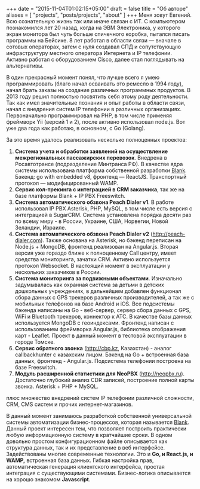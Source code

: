 +++
date = "2015-11-04T01:02:15+05:00"
draft = false
title = "Об авторе"
aliases = [
	"projects",
	"posts/projects",
	"about"
]
+++
Меня зовут Евгений. Всю сознательную жизнь так или иначе связан с ИТ. С компьютером познакомился лет 20 назад, когда на ЭВМ Электроника, у которого экран монитора был чуть больше спичечного коробка, пытался писать программы на Бейсике. 8 лет работал в области связи&nbsp;&mdash; вначале в сотовых операторах, затем с нуля создавал СПД и сопутствующую инфраструктуру местного оператора Интернета и IP телефонии. Активно работал с оборудованием Cisco, далее стал поглядывать на альтернативы.

В один прекрасный момент понял, что лучше всего я умею программировать (благо начал осваивать это ремесло в 1994 году), начал брать заказы на создание различных программных продуктов. В 2013 году решил полностью посвятить себя этому роду деятельности. Так как имел значительные познания и опыт работы в области связи, начал с внедрения систем IP телефонии в различных организациях. Первоначально программировал на PHP, в том числе применяя фреймворк Yii (версий 1 и 2), после активно использовал node.js. Вот уже два года как работаю, в основном, c Go (Golang).

За это время удалось реализовать несколько полноценных проектов:

1. **Система учета и обработки заявлений на осуществление межрегиональных пассажирских перевозок**. Внедрена в Росавтотрансе (подразделение Минтранса РФ). В качестве ядра системы использована платформа собственной разработки [Blank](http://getblank.net). Бэкенд: go with embedded v8, фронтенд&nbsp;&mdash; ReactJS. Транспортный протокол&nbsp;&mdash; модифицированный WAMP.
2. **Сервис кол-трекинга с интеграцией в CRM заказчика**, так же на базе платформы Blank + IP PBX Freeswitch.
3. **Система автоматического обзвона Peach Dialer v1**. В работе использовал IP PBX Asterisk, PHP, MySQL, в том числе есть версия с интеграцией в SugarCRM. Система установлена порядка десяти раз по всему миру - в России, Украине, США, Норвегии, Новой Зеландии, Израиле.
4. **Система автоматического обзвона Peach Dialer v2** (http://peach-dialer.com). Также основана на Asterisk, но бэкенд переписан на Node.js + MongoDB, фронтенд реализован на Angular.js. Вторая версия уже гораздо ближе к полноценному Call центру, имеет средства мониторинга, зачатки CRM. Активно используется протокол Websocket. В настоящий момент в эксплуатации у нескольких заказчиков в России.
5. **Система мониторинга за подвижными объектами**. Изначально задумывалась как охранная система за детьми в детских дошкольных учреждениях, в дальнейшем добавлен функционал сбора данных с GPS трекеров различных производителей, а так же с мобильных телефонов на базе Android и iOS. Все подсистемы бэкенда написаны на Go - веб-сервер, сервер сбора данных с GPS, WiFi и Bluetooth трекеров, коннектор к АТС. В качестве базы данных используется MongoDB с геоиндексами. Фронтенд написан с использованием фреймворка Angular.js, библиотека отображения карт - Leaflet. Проект в данный момент в тестовой эксплуатации в городе Томске.
6. **Сервис обратного звонка** (http://cbp.kz, Казахстан) - аналог callbackhunter с казахским лицом. Бэкенд на Go + встроенная база данных, фронтенд - Angular.js. Подсистема телефонии построена на базе Freeswitch.
7. **Модуль расширенной статистики для NeoPBX** (http://neopbx.ru). Достаточно глубокий анализ CDR записей, построение полной карты звонка. Asterisk + PHP + MySQL.

плюс множество внедрений систем IP телефонии различной сложности, CRM, CMS систем и прочих интернет-магазинов.

В данный момент занимаюсь разработкой собственной универсальной системы автоматизации бизнес-процессов, которая называется [Blank](http://getblank.net). Данный проект интересен тем, что позволяет построить практически любую информационную систему в кратчайшие сроки. В одном довольно простом конфигурационном файле описывается как структура данных, так и их представление в веб интерфейсе. Задействованы многие современные технологии. Это и **Go, и React.js, и WAMP,** встроенная база данных. Гибкая настройка прав, автоматическая генерация клиентского интерфейса, простая интеграция с существующими системами. Бизнес-логика описывается на хорошо знакомом **Javascript**.